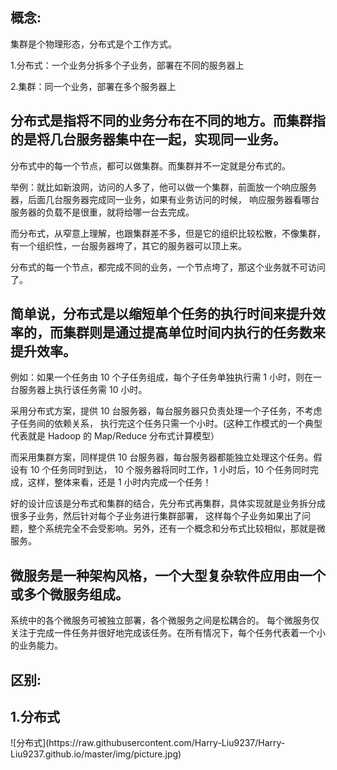 <h2>概念:</h2>
<p>集群是个物理形态，分布式是个工作方式。</p>
<p>1.分布式：一个业务分拆多个子业务，部署在不同的服务器上</p>
<p>2.集群：同一个业务，部署在多个服务器上</p>
<h2>分布式是指将不同的业务分布在不同的地方。而集群指的是将几台服务器集中在一起，实现同一业务。</h2>
<p>分布式中的每一个节点，都可以做集群。而集群并不一定就是分布式的。</p>
<p>举例：就比如新浪网，访问的人多了，他可以做一个集群，前面放一个响应服务器，后面几台服务器完成同一业务，如果有业务访问的时候，
响应服务器看哪台服务器的负载不是很重，就将给哪一台去完成。</p>
<p>而分布式，从窄意上理解，也跟集群差不多，但是它的组织比较松散，不像集群，有一个组织性，一台服务器垮了，其它的服务器可以顶上来。</p>
<p>分布式的每一个节点，都完成不同的业务，一个节点垮了，那这个业务就不可访问了。</p>
<h2>简单说，分布式是以缩短单个任务的执行时间来提升效率的，而集群则是通过提高单位时间内执行的任务数来提升效率。</h2>
<p>例如：如果一个任务由 10 个子任务组成，每个子任务单独执行需 1 小时，则在一台服务器上执行该任务需 10 小时。</p>
<p>采用分布式方案，提供 10 台服务器，每台服务器只负责处理一个子任务，不考虑子任务间的依赖关系，
执行完这个任务只需一个小时。(这种工作模式的一个典型代表就是 Hadoop 的 Map/Reduce 分布式计算模型）</p>
<p>而采用集群方案，同样提供 10 台服务器，每台服务器都能独立处理这个任务。假设有 10 个任务同时到达，
10 个服务器将同时工作，1 小时后，10 个任务同时完成，这样，整体来看，还是 1 小时内完成一个任务！</p>
<p>好的设计应该是分布式和集群的结合，先分布式再集群，具体实现就是业务拆分成很多子业务，然后针对每个子业务进行集群部署，
这样每个子业务如果出了问题，整个系统完全不会受影响。另外，还有一个概念和分布式比较相似，那就是微服务。</p>
<h2>微服务是一种架构风格，一个大型复杂软件应用由一个或多个微服务组成。</h2>
<p>系统中的各个微服务可被独立部署，各个微服务之间是松耦合的。
每个微服务仅关注于完成一件任务并很好地完成该任务。在所有情况下，每个任务代表着一个小的业务能力。</p>
<h2>区别:</h2>
<h2>1.分布式</h2>
![分布式](https://raw.githubusercontent.com/Harry-Liu9237/Harry-Liu9237.github.io/master/img/picture.jpg)
